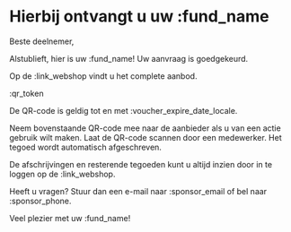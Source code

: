 # Hierbij ontvangt u uw :fund_name

Beste deelnemer,

Alstublieft, hier is uw :fund_name! Uw aanvraag is goedgekeurd.
&nbsp;  

Op de :link_webshop vindt u het complete aanbod.
&nbsp;  

:qr_token
&nbsp;  

De QR-code is geldig tot en met :voucher_expire_date_locale.
&nbsp;  

Neem bovenstaande QR-code mee naar de aanbieder als u van een actie gebruik wilt maken.
Laat de QR-code scannen door een medewerker.
Het tegoed wordt automatisch afgeschreven.
&nbsp;  

De afschrijvingen en resterende tegoeden kunt u altijd inzien door in te loggen op de :link_webshop.
&nbsp;

Heeft u vragen? Stuur dan een e-mail naar :sponsor_email of bel naar :sponsor_phone.
&nbsp;

Veel plezier met uw :fund_name!
